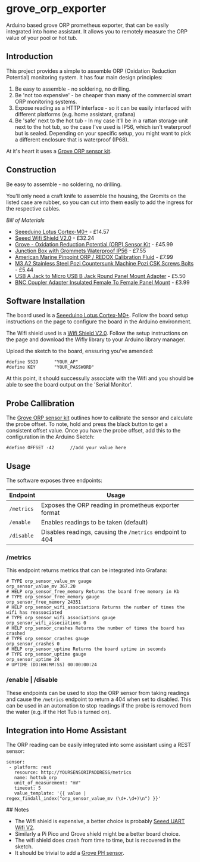 # grove_orp_exporter

Arduino based grove ORP prometheus exporter, that can be easily integrated into home assistant.  It allows you to remotely measure the ORP value of your pool or hot tub.

## Introduction

This project provides a simple to assemble ORP (Oxidation Reduction Potential) monitoring system.  It has four main design principles:

1. Be easy to assemble - no soldering, no drilling.
2. Be 'not too expensive' - be cheaper than many of the commercial smart ORP monitoring systems.
3. Expose reading as a HTTP interface - so it can be easily interfaced with different platforms (e.g. home assistant, grafana)
4. Be 'safe' next to the hot tub - In my case it'll be in a rattan storage unit next to the hot tub, so the case I've used is IP56, which isn't waterproof but is sealed.  Depending on your specific setup, you might want to pick a different enclosure that is waterproof (IP68).

At it's heart it uses a <a href="https://wiki.seeedstudio.com/Grove-ORP-Sensor-kit/">Grove ORP sensor kit</a>.

## Construction

Be easy to assemble - no soldering, no drilling.

You'll only need a craft knife to assemble the housing, the Gromits on the listed case are rubber, so you can cut into them easily to add the ingress for the respective cables.

*Bill of Materials*

* <a href="https://cpc.farnell.com/seeed-studio/102020001/seeeduino-lotus-arduino-grove/dp/SC14515">Seeeduino Lotus Cortex-M0+</a> - £14.57
* <a href="https://cpc.farnell.com/seeed-studio/113030008/wifi-shield-v2-for-arduino/dp/SC14531/">Seeed Wifi Shield V2.0</a> - £32.24
* <a href="https://coolcomponents.co.uk/products/grove-oxidation-reduction-potential-orp-sensor-kit-501z">Grove - Oxidation Reduction Potential (ORP) Sensor Kit</a> - £45.99
* <a href="https://www.amazon.co.uk/gp/product/B07NVRDG1V">Junction Box with Grommets Waterproof IP56</a> - £7.55
* <a href="https://www.amazon.co.uk/gp/product/B001EHAZ12">American Marine Pinpoint ORP / REDOX Calibration Fluid</a> - £7.99
* <a href="https://www.amazon.co.uk/gp/product/B08FW5BQT3">M3 A2 Stainless Steel Pozi Countersunk Machine Pozi CSK Screws Bolts</a> - £5.44
* <a href="https://thepihut.com/products/usb-a-jack-to-micro-usb-b-jack-round-panel-mount-adapter">USB A Jack to Micro USB B Jack Round Panel Mount Adapter</a> - £5.50
* <a href="https://www.ebay.co.uk/itm/BNC-Coupler-Adapter-Insulated-Female-To-Female-Panel-Mount/124401372551">BNC Coupler Adapter Insulated Female To Female Panel Mount</a> - £3.99

## Software Installation

The board used is a <a href="https://wiki.seeedstudio.com/Seeeduino_Lotus_Cortex-M0-/">Seeeduino Lotus Cortex-M0+</a>.  Follow the board setup instructions on the page to configure the board in the Arduino environment.

The Wifi shield used is a <a href="https://wiki.seeedstudio.com/Wifi_Shield_V2.0/">Wifi Shield V2.0</a>.  Follow the setup instructions on the page and download the Wifly library to your Arduino library manager.

Upload the sketch to the board, enssuring you've amended:

```
#define SSID      "YOUR_AP"
#define KEY       "YOUR_PASSWORD"
```
At this point, it should successully associate with the Wifi and you should be able to see the board output on the 'Serial Monitor'.

## Probe Callibration

The <a href="https://wiki.seeedstudio.com/Grove-ORP-Sensor-kit/">Grove ORP sensor kit</a> outlines how to calibrate the sensor and calculate the probe offset.  To note, hold and press the black button to get a consistent offset value.  Once you have the probe offset, add this to the configuration in the Arduino Sketch:

`#define OFFSET -42      //add your value here`

## Usage

The software exposes three endpoints:

| Endpoint | Usage |
| -------- | ----- |
| `/metrics` | Exposes the ORP reading in prometheus exporter format |
| `/enable` | Enables readings to be taken (default) |
| `/disable` | Disables readings, causing the `/metrics` endpoint to 404 |

### /metrics

This endpoint returns metrics that can be integrated into Grafana:

```
# TYPE orp_sensor_value_mv gauge
orp_sensor_value_mv 367.20
# HELP orp_sensor_free_memory Returns the board free memory in Kb
# TYPE orp_sensor_free_memory gauge
orp_sensor_free_memory 24351
# HELP orp_sensor_wifi_associations Returns the number of times the wifi has reassociated
# TYPE orp_sensor_wifi_associations gauge
orp_sensor_wifi_associations 0
# HELP orp_sensor_crashes Returns the number of times the board has crashed
# TYPE orp_sensor_crashes gauge
orp_sensor_crashes 0
# HELP orp_sensor_uptime Returns the board uptime in seconds
# TYPE orp_sensor_uptime gauge
orp_sensor_uptime 24
# UPTIME (DD:HH:MM:SS) 00:00:00:24
```
### /enable | /disable

These endpoints can be used to stop the ORP sensor from taking readings and cause the `/metrics` endpoint to return a 404 when set to disabled.  This can be used in an automation to stop readings if the probe is removed from the water (e.g. if the Hot Tub is turned on).

## Integration into Home Assistant

The ORP reading can be easily integrated into some assistant using a REST sensor:

```
sensor:
 - platform: rest
   resource: http://YOURSENSORIPADDRESS/metrics
   name: hottub_orp
   unit_of_measurement: "mV"
   timeout: 5
   value_template: '{{ value | regex_findall_index("orp_sensor_value_mv (\d+.\d+)\n") }}'
```

## Notes

* The Wifi shield is expensive, a better choice is probably <a href="https://wiki.seeedstudio.com/Grove-UART_Wifi_V2/">Seeed UART Wifi V2</a>.
* Similarly a Pi Pico and Grove shield might be a better board choice.
* The wifi shield does crash from time to time, but is recovered in the sketch.
* It should be trivial to add a <a href="https://wiki.seeedstudio.com/Grove-PH-Sensor-kit/">Grove PH sensor</a>.
